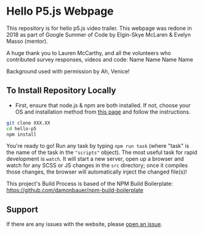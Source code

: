 # Hello P5.js Webpage

This repository is for hello p5.js video trailer. This webpage was redone in 2018 as part of Google Summer of Code by Elgin-Skye McLaren & Evelyn Masso (mentor). 

A huge thank you to Lauren McCarthy, and all the volunteers who contributed survey responses, videos and code:
Name
Name
Name
Name


Background used with permission by Ah, Venice! 


## To Install Repository Locally 

* First, ensure that node.js & npm are both installed. If not, choose your OS and installation method from [this page](https://nodejs.org/en/download/package-manager/) and follow the instructions.

```sh
git clone XXX.XX
cd hello-p5
npm install
```

You're ready to go! Run any task by typing `npm run task` (where "task" is the name of the task in the `"scripts"` object). The most useful task for rapid development is `watch`. It will start a new server, open up a browser and watch for any SCSS or JS changes in the `src` directory; once it compiles those changes, the browser will automatically inject the changed file(s)! 

This project's Build Process is based of the NPM Build Boilerplate:
https://github.com/damonbauer/npm-build-boilerplate



## Support

If there are any issues with the website, please [open an issue](https://github.com/fraction/readme-boilerplate/issues/new).



